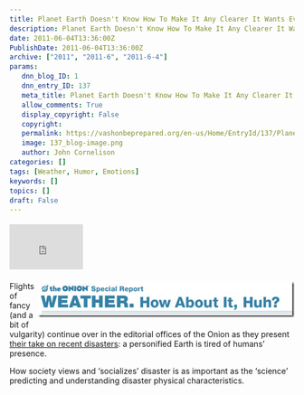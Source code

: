```yaml
---
title: Planet Earth Doesn't Know How To Make It Any Clearer It Wants Everyone To Leave
description: Planet Earth Doesn't Know How To Make It Any Clearer It Wants Everyone To Leave
date: 2011-06-04T13:36:00Z
PublishDate: 2011-06-04T13:36:00Z
archive: ["2011", "2011-6", "2011-6-4"]
params:
   dnn_blog_ID: 1
   dnn_entry_ID: 137
   meta_title: Planet Earth Doesn't Know How To Make It Any Clearer It Wants Everyone To Leave
   allow_comments: True
   display_copyright: False
   copyright: 
   permalink: https://vashonbeprepared.org/en-us/Home/EntryId/137/Planet-Earth-Doesnt-Know-How-To-Make-It-Any-Clearer-It-Wants-Everyone-To-Leave
   image: 137_blog-image.png
   author: John Cornelison
categories: []
tags: [Weather, Humor, Emotions]
keywords: []
topics: []
draft: False
---
```


<div class="wlWriterHeaderFooter" style="padding-bottom: 4px; margin: 0px; padding-left: 0px; padding-right: 0px; float: none; padding-top: 4px"><iframe src="http://www.facebook.com/widgets/like.php?href=http://vashoneoc.org/Blogs/VashonPreparedness/tabid/164/EntryId/137/Planet-Earth-Doesnt-Know-How-To-Make-It-Any-Clearer-It-Wants-Everyone-To-Leave.aspx" frameborder="0" scrolling="no" style="border-bottom: medium none; border-left: medium none; width: 130px; height: 80px; border-top: medium none; border-right: medium none"></iframe></div>
<p><a href="http://www.theonion.com/articles/planet-earth-doesnt-know-how-to-make-it-any-cleare%2C20639/"><img title="image" border="0" alt="image" align="right" width="454" height="64" style="background-image: none; border-bottom: 0px; border-left: 0px; margin: 0px 0px 5px 5px; padding-left: 0px; padding-right: 0px; display: inline; float: right; border-top: 0px; border-right: 0px; padding-top: 0px" src="/images/dnnBlog/1/137/Windows-Live-Writer-Planet-Earth-Doesnt-Know-How-To-Make-It-_5A74-image_3.png" /></a>Flights of fancy (and a bit of vulgarity) continue over in the editorial offices of the Onion as they present <a href="http://www.theonion.com/articles/planet-earth-doesnt-know-how-to-make-it-any-cleare%2C20639/">their take on recent disasters</a>: a personified Earth is tired of humans’ presence.</p>
<p>How society views and ‘socializes’ disaster is as important as the ‘science’ predicting and understanding disaster physical characteristics.</p>
